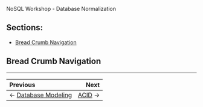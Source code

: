 NoSQL Workshop - Database Normalization

## Sections:

* [Bread Crumb Navigation](#bread-crumb-navigation)


## Bread Crumb Navigation
_________________________

Previous | Next
:------- | ---:
← [Database Modeling](./data-modeling.md) | [ACID](./acid.md) →
